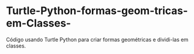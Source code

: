 # Turtle-Python-formas-geom-tricas-em-Classes-
Código usando Turtle Python para criar formas geométricas e dividi-las em classes.
